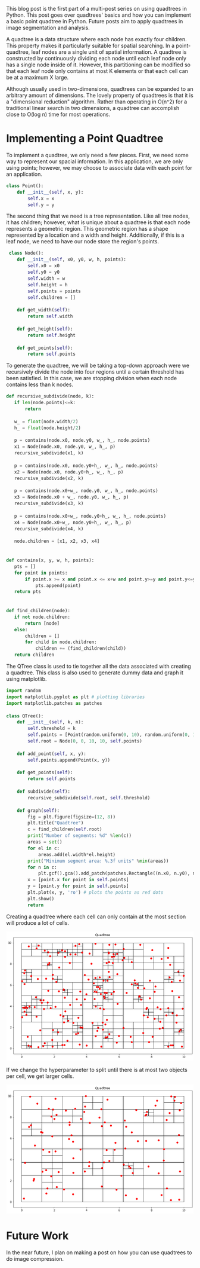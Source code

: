 This blog post is the first part of a multi-post series on using quadtrees in Python.
This post goes over quadtrees' basics and how you can implement a basic point quadtree in Python.
Future posts aim to apply quadtrees in image segmentation and analysis.

A quadtree is a data structure where each node has exactly four children. This property makes it particularly suitable for spatial searching.
In a point-quadtree, leaf nodes are a single unit of spatial information. A quadtree is constructed by continuously dividing each node until each leaf node only has a single node inside of it.
However, this partitioning can be modified so that each leaf node only contains at most K elements or that each cell can be at a maximum X large.

Although usually used in two-dimensions, quadtrees can be expanded to an arbitrary amount of dimensions. The lovely property of quadtrees is that it is a "dimensional reduction" algorithm. Rather than operating in O(n^2) for a traditional linear search in two dimensions, a quadtree can accomplish close to O(log n) time for most operations.

# Implementing a Point Quadtree

To implement a quadtree, we only need a few pieces. First, we need some way to represent our spacial information.
In this application, we are only using points; however, we may choose to associate data with each point for an application.

```python
class Point():
    def __init__(self, x, y):
        self.x = x
        self.y = y
```

The second thing that we need is a tree representation.
Like all tree nodes, it has children; however, what is unique about a quadtree is that each node represents a geometric region.
This geometric region has a shape represented by a location and a width and height. Additionally, if this is a leaf node, we need to have our node store the region's points.

```python
 class Node():
    def __init__(self, x0, y0, w, h, points):
        self.x0 = x0
        self.y0 = y0
        self.width = w
        self.height = h
        self.points = points
        self.children = []

    def get_width(self):
        return self.width
    
    def get_height(self):
        return self.height
    
    def get_points(self):
        return self.points
```

To generate the quadtree, we will be taking a top-down approach were we recursively divide the node into four regions until a certain threshold has been satisfied.
In this case, we are stopping division when each node contains less than k nodes.

```python
def recursive_subdivide(node, k):
   if len(node.points)<=k:
       return
   
   w_ = float(node.width/2)
   h_ = float(node.height/2)

   p = contains(node.x0, node.y0, w_, h_, node.points)
   x1 = Node(node.x0, node.y0, w_, h_, p)
   recursive_subdivide(x1, k)

   p = contains(node.x0, node.y0+h_, w_, h_, node.points)
   x2 = Node(node.x0, node.y0+h_, w_, h_, p)
   recursive_subdivide(x2, k)

   p = contains(node.x0+w_, node.y0, w_, h_, node.points)
   x3 = Node(node.x0 + w_, node.y0, w_, h_, p)
   recursive_subdivide(x3, k)

   p = contains(node.x0+w_, node.y0+h_, w_, h_, node.points)
   x4 = Node(node.x0+w_, node.y0+h_, w_, h_, p)
   recursive_subdivide(x4, k)

   node.children = [x1, x2, x3, x4]
   
   
def contains(x, y, w, h, points):
   pts = []
   for point in points:
       if point.x >= x and point.x <= x+w and point.y>=y and point.y<=y+h:
           pts.append(point)
   return pts


def find_children(node):
   if not node.children:
       return [node]
   else:
       children = []
       for child in node.children:
           children += (find_children(child))
   return children
```
The QTree class is used to tie together all the data associated with creating a quadtree.
This class is also used to generate dummy data and graph it using matplotlib.

```python
import random
import matplotlib.pyplot as plt # plotting libraries
import matplotlib.patches as patches

class QTree():
    def __init__(self, k, n):
        self.threshold = k
        self.points = [Point(random.uniform(0, 10), random.uniform(0, 10)) for x in range(n)]
        self.root = Node(0, 0, 10, 10, self.points)

    def add_point(self, x, y):
        self.points.append(Point(x, y))
    
    def get_points(self):
        return self.points
    
    def subdivide(self):
        recursive_subdivide(self.root, self.threshold)
    
    def graph(self):
        fig = plt.figure(figsize=(12, 8))
        plt.title("Quadtree")
        c = find_children(self.root)
        print("Number of segments: %d" %len(c))
        areas = set()
        for el in c:
            areas.add(el.width*el.height)
        print("Minimum segment area: %.3f units" %min(areas))
        for n in c:
            plt.gcf().gca().add_patch(patches.Rectangle((n.x0, n.y0), n.width, n.height, fill=False))
        x = [point.x for point in self.points]
        y = [point.y for point in self.points]
        plt.plot(x, y, 'ro') # plots the points as red dots
        plt.show()
        return
```

Creating a quadtree where each cell can only contain at the most section will produce a lot of cells. 

![png](media/quad-tree/output_4_1.png)

If we change the hyperparameter to split until there is at most two objects per cell, we get larger cells.

![png](media/quad-tree/output_5_1.png)

# Future Work

In the near future, I plan on making a post on how you can use quadtrees to do image compression.

